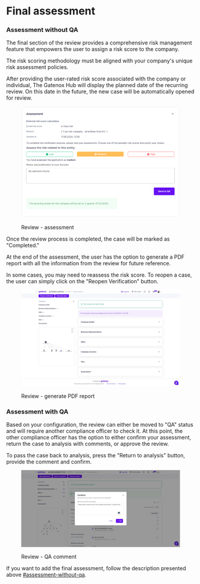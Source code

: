 # Final assessment

### Assessment without QA

The final section of the review provides a comprehensive risk management feature that empowers the user to assign a risk score to the company.

The risk scoring methodology must be aligned with your company's unique risk assessment policies.

After providing the user-rated risk score associated with the company or individual, The Gatenox Hub will display the planned date of the recurring review. On this date in the future, the new case will be automatically opened for review.

<figure><img src="../../.gitbook/assets/AddAssessment2.png" alt="Review - assessment"><figcaption><p>Review - assessment</p></figcaption></figure>

Once the review process is completed, the case will be marked as "Completed."

At the end of the assessment, the user has the option to generate a PDF report with all the information from the review for future reference.

In some cases, you may need to reassess the risk score. To reopen a case, the user can simply click on the "Reopen Verification" button.

<figure><img src="../../.gitbook/assets/Review_completed.png" alt="Review - generate PDF report"><figcaption><p>Review - generate PDF report</p></figcaption></figure>

### Assessment with QA

Based on your configuration, the review can either be moved to "QA" status and will require another compliance officer to check it. At this point, the other compliance officer has the option to either confirm your assessment, return the case to analysis with comments, or approve the review.&#x20;

To pass the case back to analysis, press the "Return to analysis" button, provide the comment and confirm.

<figure><img src="../../.gitbook/assets/Review company - QA comment.png" alt=""><figcaption><p>Review - QA comment</p></figcaption></figure>

If you want to add the final assessment, follow the description presented above [#assessment-without-qa](final-assessment.md#assessment-without-qa "mention").
